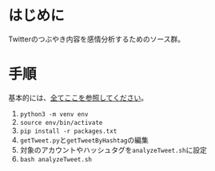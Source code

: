 <!-- # twitterの内容の感情分析 -->
# はじめに
Twitterのつぶやき内容を感情分析するためのソース群。

# 手順
基本的には、[全てここを参照してください](http://boomin.yokohama/archives/667)。

1. `python3 -m venv env`
2. `source env/bin/activate`
3. `pip install -r packages.txt`
4. `getTweet.py`と`getTweetByHashtag`の編集
5. 対象のアカウントやハッシュタグを`analyzeTweet.sh`に設定
6. `bash analyzeTweet.sh`
